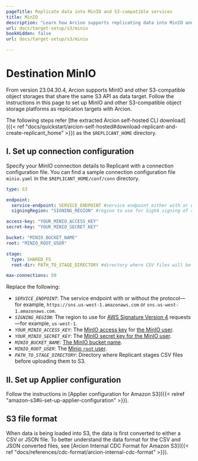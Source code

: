 ```yaml
---
pageTitle: Replicate data into MinIO and S3-compatible services
title: MinIO
description: "Learn how Arcion supports replicating data into MinIO and other S3-compliant object storages that share the same S3 API."
url: docs/target-setup/s3/minio
bookHidden: false
url: docs/target-setup/s3/minio

---
```


# Destination MinIO
From version 23.04.30.4, Arcion supports MinIO and other S3-compatible object storages that share the same S3 API as data target. Follow the instructions in this page to set up MinIO and other S3-compatible object storage platforms as replication targets with Arcion.

The following steps refer [the extracted Arcion self-hosted CLI download]({{< ref "docs/quickstart/arcion-self-hosted#download-replicant-and-create-replicant_home" >}}) as the `$REPLICANT_HOME` directory.

## I. Set up connection configuration
Specify your MinIO connection details to Replicant with a connection configuration file. You can find a sample connection configuration file `minio.yaml` in the `$REPLICANT_HOME/conf/conn` directory.

```YAML
type: S3

endpoint:
  service-endpoint: SERVICE_ENDPOINT #service endpoint either with or without the protocol (e.g. https://sns.us-west-1.amazonaws.com or sns.us-west-1.amazonaws.com)
  signingRegion: "SIGNING_REGION" #region to use for SigV4 signing of requests (e.g. us-west-1)

access-key: "YOUR_MINIO_ACCESS_KEY"
secret-key: "YOUR_MINIO_SECRET_KEY"

bucket: "MINIO_BUCKET_NAME"
root: "MINIO_ROOT_USER"

stage:
  type: SHARED_FS
  root-dir: PATH_TO_STAGE_DIRECTORY #directory where CSV files will be staged before uploading to S3

max-connections: 50
```

Replace the following:
- *`SERVICE_ENDPOINT`*: The service endpoint with or without the protocol—for example, `https://sns.us-west-1.amazonaws.com` or `sns.us-west-1.amazonaws.com`.
- *`SIGNING_REGION`*: The region to use for [AWS Signature Version 4](https://docs.aws.amazon.com/AmazonS3/latest/API/sig-v4-authenticating-requests.html) requests—for example, `us-west-1`.
- *`YOUR_MINIO_ACCESS_KEY`*:  The [MinIO access key](https://min.io/docs/minio/linux/administration/identity-access-management/minio-user-management.html#access-keys) for [the MinIO user](https://min.io/docs/minio/linux/administration/identity-access-management/minio-user-management.html#id5). 
- *`YOUR_MINIO_SECRET_KEY`*: The [MinIO secret key for the MinIO user](https://min.io/docs/minio/linux/administration/identity-access-management/minio-user-management.html#id5).
- *`MINIO_BUCKET_NAME`*: [The MinIO bucket name](https://min.io/docs/minio/container/administration/console/managing-objects.html#buckets).
- *`MINIO_ROOT_USER`*: The [Minio `root` user](https://min.io/docs/minio/linux/administration/identity-access-management/minio-user-management.html#minio-root-user).
- *`PATH_TO_STAGE_DIRECTORY`*: Directory where Replicant stages CSV files before uploading them to S3.

## II. Set up Applier configuration
Follow the instructions in [Applier configuration for Amazon S3]({{< relref "amazon-s3#ii-set-up-applier-configuration" >}}).

## S3 file format
When data is being loaded into S3, the data is first converted to either a CSV or JSON file. To better understand the data format for the CSV and JSON converted files, see [Arcion Internal CDC Format for Amazon S3]({{< ref "docs/references/cdc-format/arcion-internal-cdc-format" >}}).